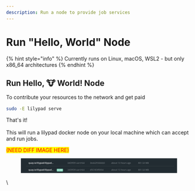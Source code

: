 ```yaml
---
description: Run a node to provide job services
---
```


# Run "Hello, World" Node

{% hint style="info" %}
Currently runs on Linux, macOS, WSL2 - but only x86\_64 architectures
{% endhint %}

## Run Hello, :cow: World! Node

To contribute your resources to the network and get paid

```bash
sudo -E lilypad serve
```

That's it!\
\
This will run a lilypad docker node on your local machine which can accept and run jobs.



<mark style="color:red;">(NEED DIFF IMAGE HERE)</mark>

<figure><img src="../../.gitbook/assets/image (2) (1) (1).png" alt=""><figcaption></figcaption></figure>

\
